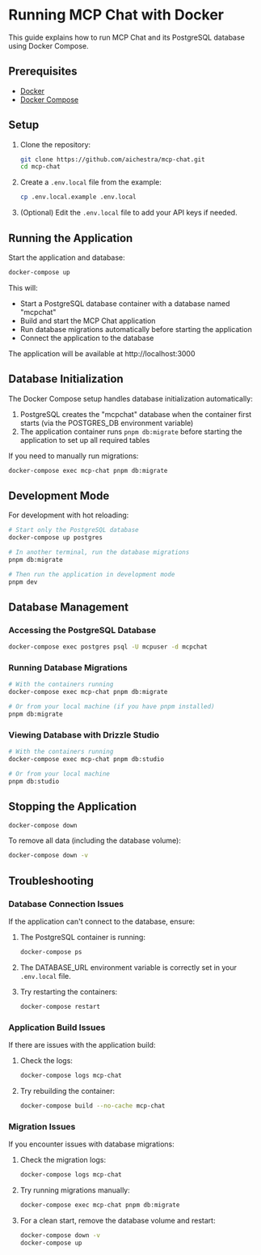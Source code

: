 # Running MCP Chat with Docker

This guide explains how to run MCP Chat and its PostgreSQL database using Docker Compose.

## Prerequisites

- [Docker](https://docs.docker.com/get-docker/)
- [Docker Compose](https://docs.docker.com/compose/install/)

## Setup

1. Clone the repository:
   ```bash
   git clone https://github.com/aichestra/mcp-chat.git
   cd mcp-chat
   ```

2. Create a `.env.local` file from the example:
   ```bash
   cp .env.local.example .env.local
   ```

3. (Optional) Edit the `.env.local` file to add your API keys if needed.

## Running the Application

Start the application and database:

```bash
docker-compose up
```

This will:
- Start a PostgreSQL database container with a database named "mcpchat"
- Build and start the MCP Chat application
- Run database migrations automatically before starting the application
- Connect the application to the database

The application will be available at http://localhost:3000

## Database Initialization

The Docker Compose setup handles database initialization automatically:

1. PostgreSQL creates the "mcpchat" database when the container first starts (via the POSTGRES_DB environment variable)
2. The application container runs `pnpm db:migrate` before starting the application to set up all required tables

If you need to manually run migrations:

```bash
docker-compose exec mcp-chat pnpm db:migrate
```

## Development Mode

For development with hot reloading:

```bash
# Start only the PostgreSQL database
docker-compose up postgres

# In another terminal, run the database migrations
pnpm db:migrate

# Then run the application in development mode
pnpm dev
```

## Database Management

### Accessing the PostgreSQL Database

```bash
docker-compose exec postgres psql -U mcpuser -d mcpchat
```

### Running Database Migrations

```bash
# With the containers running
docker-compose exec mcp-chat pnpm db:migrate

# Or from your local machine (if you have pnpm installed)
pnpm db:migrate
```

### Viewing Database with Drizzle Studio

```bash
# With the containers running
docker-compose exec mcp-chat pnpm db:studio

# Or from your local machine
pnpm db:studio
```

## Stopping the Application

```bash
docker-compose down
```

To remove all data (including the database volume):

```bash
docker-compose down -v
```

## Troubleshooting

### Database Connection Issues

If the application can't connect to the database, ensure:

1. The PostgreSQL container is running:
   ```bash
   docker-compose ps
   ```

2. The DATABASE_URL environment variable is correctly set in your `.env.local` file.

3. Try restarting the containers:
   ```bash
   docker-compose restart
   ```

### Application Build Issues

If there are issues with the application build:

1. Check the logs:
   ```bash
   docker-compose logs mcp-chat
   ```

2. Try rebuilding the container:
   ```bash
   docker-compose build --no-cache mcp-chat
   ```

### Migration Issues

If you encounter issues with database migrations:

1. Check the migration logs:
   ```bash
   docker-compose logs mcp-chat
   ```

2. Try running migrations manually:
   ```bash
   docker-compose exec mcp-chat pnpm db:migrate
   ```

3. For a clean start, remove the database volume and restart:
   ```bash
   docker-compose down -v
   docker-compose up